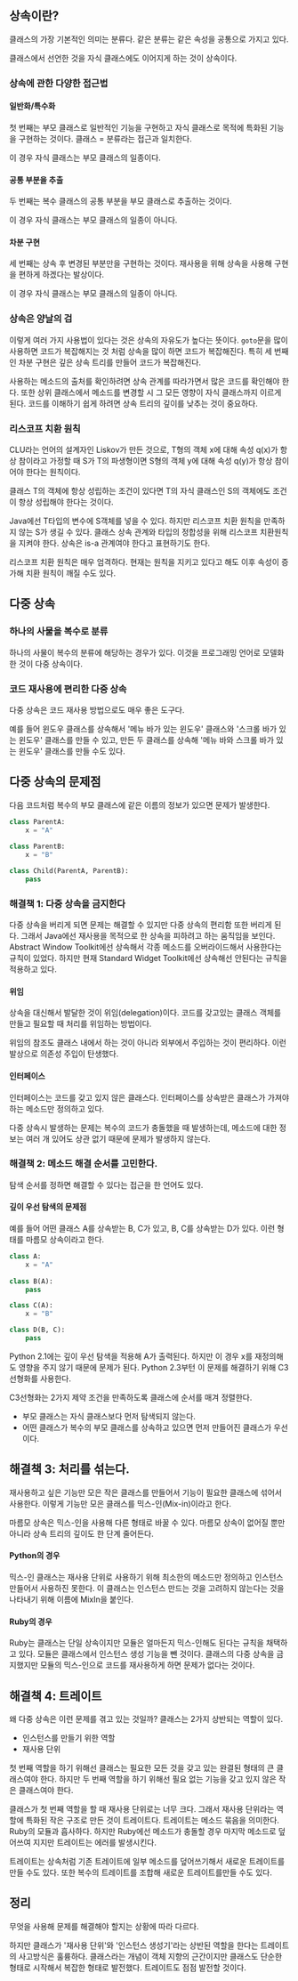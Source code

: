 ## 상속이란?

클래스의 가장 기본적인 의미는 분류다. 같은 분류는 같은 속성을 공통으로 가지고 있다.

클래스에서 선언한 것을 자식 클래스에도 이어지게 하는 것이 상속이다.



### 상속에 관한 다양한 접근법

#### 일반화/특수화

첫 번째는 부모 클래스로 일반적인 기능을 구현하고 자식 클래스로 목적에 특화된 기능을 구현하는 것이다. 클래스 = 분류라는 접근과 일치한다.

이 경우 자식 클래스는 부모 클래스의 일종이다.



#### 공통 부분을 추출

두 번째는 복수 클래스의 공통 부분을 부모 클래스로 추출하는 것이다.

이 경우 자식 클래스는 부모 클래스의 일종이 아니다.



#### 차분 구현

세 번째는 상속 후 변경된 부분만을 구현하는 것이다. 재사용을 위해 상속을 사용해 구현을 편하게 하겠다는 발상이다.

이 경우 자식 클래스는 부모 클래스의 일종이 아니다.



### 상속은 양날의 검

이렇게 여러 가지 사용법이 있다는 것은 상속의 자유도가 높다는 뜻이다. `goto`문을 많이 사용하면 코드가 복잡해지는 것 처럼 상속을 많이 하면 코드가 복잡해진다. 특히 세 번째인 차분 구현은 깊은 상속 트리를 만들어 코드가 복잡해진다.

사용하는 메소드의 출처를 확인하려면 상속 관계를 따라가면서 많은 코드를 확인해야 한다. 또한 상위 클래스에서 메소드를 변경할 시 그 모든 영향이 자식 클래스까지 이르게 된다. 코드를 이해하기 쉽게 하려면 상속 트리의 깊이를 낮추는 것이 중요하다.



### 리스코프 치환 원칙

CLU라는 언어의 설계자인 Liskov가 만든 것으로, T형의 객체 x에 대해 속성 q(x)가 항상 참이라고 가정할 때 S가 T의 파생형이면 S형의 객체 y에 대해 속성 q(y)가 항상 참이어야 한다는 원칙이다.

클래스 T의 객체에 항상 성립하는 조건이 있다면 T의 자식 클래스인 S의 객체에도 조건이 항상 성립해야 한다는 것이다.

Java에선 T타입의 변수에 S객체를 넣을 수 있다. 하지만 리스코프 치환 원칙을 만족하지 않는 S가 생길 수 있다. 클래스 상속 관계와 타입의 정합성을 위해 리스코프 치환원칙을 지켜야 한다. 상속은 is-a 관계여야 한다고 표현하기도 한다.

리스코프 치환 원칙은 매우 엄격하다. 현재는 원칙을 지키고 있다고 해도 이후 속성이 증가해 치환 원칙이 깨질 수도 있다.



## 다중 상속

### 하나의 사물을 복수로 분류

하나의 사물이 복수의 분류에 해당하는 경우가 있다. 이것을 프로그래밍 언어로 모델화한 것이 다중 상속이다.



### 코드 재사용에 편리한 다중 상속

다중 상속은 코드 재사용 방법으로도 매우 좋은 도구다.

예를 들어 윈도우 클래스를 상속해서 '메뉴 바가 있는 윈도우' 클래스와 '스크롤 바가 있는 윈도우' 클래스를 만들 수 있고, 만든 두 클래스를 상속해 '메뉴 바와 스크롤 바가 있는 윈도우' 클래스를 만들 수도 있다.



## 다중 상속의 문제점

다음 코드처럼 복수의 부모 클래스에 같은 이름의 정보가 있으면 문제가 발생한다.

```python
class ParentA:
    x = "A"
    
class ParentB:
    x = "B"

class Child(ParentA, ParentB):
    pass
```



### 해결책 1: 다중 상속을 금지한다

다중 상속을 버리게 되면 문제는 해결할 수 있지만 다중 상속의 편리함 또한 버리게 된다. 그래서 Java에선 재사용을 목적으로 한 상속을 피하려고 하는 움직임을 보인다. Abstract Window Toolkit에선 상속해서 각종 메소드를 오버라이드해서 사용한다는 규칙이 있었다. 하지만 현재 Standard Widget Toolkit에선 상속해선 안된다는 규칙을 적용하고 있다.



#### 위임

상속을 대신해서 발달한 것이 위임(delegation)이다. 코드를 갖고있는 클래스 객체를 만들고 필요할 때 처리를 위임하는 방법이다.

위임의 참조도 클래스 내에서 하는 것이 아니라 외부에서 주입하는 것이 편리하다. 이런 발상으로 의존성 주입이 탄생했다.



#### 인터페이스

인터페이스는 코드를 갖고 있지 않은 클래스다. 인터페이스를 상속받은 클래스가 가져야 하는 메소드만 정의하고 있다.

다중 상속시 발생하는 문제는 복수의 코드가 충돌했을 때 발생하는데, 메소드에 대한 정보는 여러 개 있어도 상관 없기 때문에 문제가 발생하지 않는다.



### 해결책 2: 메소드 해결 순서를 고민한다.

탐색 순서를 정하면 해결할 수 있다는 접근을 한 언어도 있다.



#### 깊이 우선 탐색의 문제점

예를 들어 어떤 클래스 A를 상속받는 B, C가 있고, B, C를 상속받는 D가 있다. 이런 형태를 마름모 상속이라고 한다.

```python
class A:
    x = "A"
    
class B(A):
    pass

class C(A):
    x = "B"

class D(B, C):
    pass
```

Python 2.1에는 깊이 우선 탐색을 적용해 A가 출력된다. 하지만 이 경우 x를 재정의해도 영향을 주지 않기 때문에 문제가 된다. Python 2.3부턴 이 문제를 해결하기 위해 C3 선형화를 사용한다.

C3선형화는 2가지 제약 조건을 만족하도록 클래스에 순서를 매겨 정렬한다.

- 부모 클래스는 자식 클래스보다 먼저 탐색되지 않는다.
- 어떤 클래스가 복수의 부모 클래스를 상속하고 있으면 먼저 만들어진 클래스가 우선이다.



## 해결책 3: 처리를 섞는다.

재사용하고 싶은 기능만 모은 작은 클래스를 만들어서 기능이 필요한 클래스에 섞어서 사용한다. 이렇게 기능만 모은 클래스를 믹스-인(Mix-in)이라고 한다.

마름모 상속은 믹스-인을 사용해 다른 형태로 바꿀 수 있다. 마름모 상속이 없어질 뿐만 아니라 상속 트리의 깊이도 한 단계 줄어든다.



#### Python의 경우

믹스-인 클래스는 재사용 단위로 사용하기 위해 최소한의 메소드만 정의하고 인스턴스 만들어서 사용하진 못한다. 이 클래스는 인스턴스 만드는 것을 고려하지 않는다는 것을 나타내기 위해 이름에 MixIn을 붙인다.



#### Ruby의 경우

Ruby는 클래스는 단일 상속이지만 모듈은 얼마든지 믹스-인해도 된다는 규칙을 채택하고 있다. 모듈은 클래스에서 인스턴스 생성 기능을 뺀 것이다. 클래스의 다중 상속을 금지했지만 모듈의 믹스-인으로 코드를 재사용하게 하면 문제가 없다는 것이다.



## 해결책 4: 트레이트

왜 다중 상속은 이런 문제를 겪고 있는 것일까? 클래스는 2가지 상반되는 역할이 있다.

- 인스턴스를 만들기 위한 역할
- 재사용 단위

첫 번째 역할을 하기 위해선 클래스는 필요한 모든 것을 갖고 있는 완결된 형태의 큰 클래스여야 한다. 하지만 두 번째 역할을 하기 위해선 필요 없는 기능을 갖고 있지 않은 작은 클래스여야 한다.

클래스가 첫 번째 역할을 할 때 재사용 단위로는 너무 크다. 그래서 재사용 단위라는 역할에 특화된 작은 구조로 만든 것이 트레이트다. 트레이트는 메소드 묶음을 의미한다. Ruby의 모듈과 흡사하다. 하지만 Ruby에선 메소드가 충돌할 경우 마지막 메소드로 덮어쓰여 지지만 트레이트는 에러를 발생시킨다.

트레이트는 상속처럼 기존 트레이트에 일부 메소드를 덮어쓰기해서 새로운 트레이트를 만들 수도 있다. 또한 복수의 트레이트를 조합해 새로운 트레이트를만들 수도 있다.



## 정리

무엇을 사용해 문제를 해결해야 할지는 상황에 따라 다르다.

하지만 클래스가 '재사용 단위'와 '인스턴스 생성기'라는 상반된 역할을 한다는 트레이트의 사고방식은 훌륭하다. 클래스라는 개념이 객체 지향의 근간이지만 클래스도 단순한 형태로 시작해서 복잡한 형태로 발전했다. 트레이트도 점점 발전할 것이다.